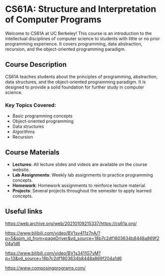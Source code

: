 # CS61A: Structure and Interpretation of Computer Programs

Welcome to CS61A at UC Berkeley! This course is an introduction to the intellectual disciplines of computer science to students with little or no prior programming experience. It covers programming, data abstraction, recursion, and the object-oriented programming paradigm.

## Course Description

CS61A teaches students about the principles of programming, abstraction, data structures, and the object-oriented programming paradigm. It is designed to provide a solid foundation for further study in computer science.

### Key Topics Covered:
- Basic programming concepts
- Object-oriented programming
- Data structures
- Algorithms
- Recursion

## Course Materials

- **Lectures**: All lecture slides and videos are available on the course website.
- **Lab Assignments**: Weekly lab assignments to practice programming concepts.
- **Homework**: Homework assignments to reinforce lecture material.
- **Projects**: Several projects throughout the semester to apply learned concepts.

## Useful links
https://web.archive.org/web/20210109215337/https://cs61a.org/

https://www.bilibili.com/video/BV1sy411z7nA/?p=5&spm_id_from=pageDriver&vd_source=18b7c2df1803634b8448a869f204a1d6

https://www.bilibili.com/video/BV1s3411G7yM?p=13&vd_source=18b7c2df1803634b8448a869f204a1d6

https://www.composingprograms.com/